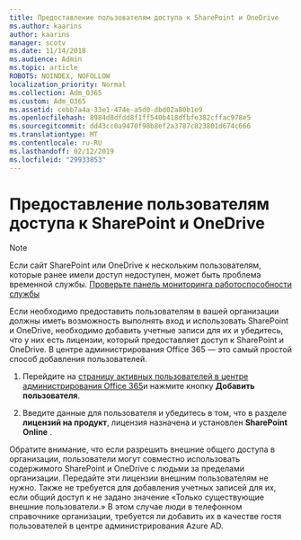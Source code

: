 ```yaml
---
title: Предоставление пользователям доступа к SharePoint и OneDrive
ms.author: kaarins
author: kaarins
manager: scotv
ms.date: 11/14/2018
ms.audience: Admin
ms.topic: article
ROBOTS: NOINDEX, NOFOLLOW
localization_priority: Normal
ms.collection: Adm_O365
ms.custom: Adm_O365
ms.assetid: cebb7a4a-33e1-474e-a5d0-dbd02a80b1e9
ms.openlocfilehash: 8984d8dfdd8f1ff540b418dfbfe382cffac978e5
ms.sourcegitcommit: dd43cc0a9470f98b8ef2a3787c823801d674c666
ms.translationtype: MT
ms.contentlocale: ru-RU
ms.lasthandoff: 02/12/2019
ms.locfileid: "29933853"
---
```

# <a name="give-users-access-to-sharepoint-and-onedrive"></a>Предоставление пользователям доступа к SharePoint и OneDrive

> [!NOTE]
> Если сайт SharePoint или OneDrive к нескольким пользователям, которые ранее имели доступ недоступен, может быть проблема временной службы. [Проверьте панель мониторинга работоспособности службы](https://portal.office.com/adminportal/home#/servicehealth)
  
Если необходимо предоставить пользователям в вашей организации должны иметь возможность выполнять вход и использовать SharePoint и OneDrive, необходимо добавить учетные записи для их и убедитесь, что у них есть лицензии, который предоставляет доступ к SharePoint и OneDrive. В центре администрирования Office 365 — это самый простой способ добавления пользователей.
  
1. Перейдите на [страницу активных пользователей в центре администрирования Office 365](https://portal.office.com/adminportal/home#/users)и нажмите кнопку **Добавить пользователя**.
    
2. Введите данные для пользователя и убедитесь в том, что в разделе **лицензий на продукт**, лицензия назначена и установлен **SharePoint Online** . 
    
Обратите внимание, что если разрешить внешние общего доступа в организации, пользователи могут совместно использовать содержимого SharePoint и OneDrive с людьми за пределами организации. Передайте эти лицензии внешним пользователям не нужно. Также не требуется для добавления учетных записей для их, если общий доступ к не задано значение «Только существующие внешние пользователи.» В этом случае люди в телефонном справочнике организации, требуется ли добавить их в качестве гостя пользователей в центре администрирования Azure AD.
  

